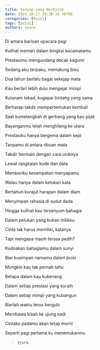 ```yaml
---
title: Senyap yang Berbisik
date: 2024-10-17 10:38:24 +0700
categories: [Puisi]
tags: [puisi]
authors: zyura.
---
```


Di antara barisan upacara pagi 

Kulihat mentari dalam bingkai kacamatamu

Prestasimu mengundang decak kagumi

Sedang aku terpaku, mematung bisu
>
Dua tahun berlalu bagai sekejap mata

Kau berlari lebih dulu mengejar mimpi

Kutanam tekad, kugapai bintang yang sama

Berharap takdir mempertemukan kembali
>
Saat kumelangkah di gerbang yang kau pijak

Bayanganmu telah menghilang ke utara

Prestasiku hanya bergema dalam sepi

Tanpamu di antara ribuan mata
>
Takdir bermain dengan cara uniknya

Lewat rangkaian kode dan data

Memberiku kesempatan menyapamu

Walau hanya dalam ketukan kata
>
Bertahun kurajut harapan dalam diam

Menyimpan rahasia di sudut dada

Hingga kulihat kau tersenyum bahagia

Dalam pelukan yang bukan milikku
>
Cinta tak harus memiliki, katanya

Tapi mengapa masih terasa pedih?

Kudoakan bahagiamu dalam sunyi

Biar kusimpan namamu dalam puisi
>
Mungkin kau tak pernah tahu

Betapa dalam kau kukenang

Dalam setiap prestasi yang kuraih

Dalam setiap mimpi yang kubangun
>
Biarlah waktu terus bergulir

Membawa kisah ke ujung nadi

Cintaku padamu akan tetap murni

Seperti pagi pertama ku menemukanmu

>zyura.
